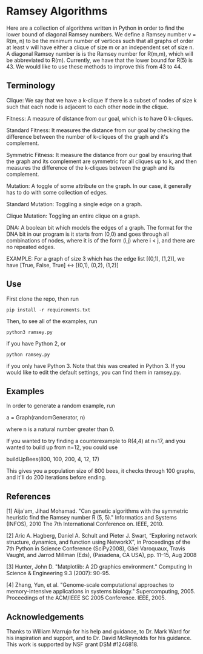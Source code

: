 # Ramsey Algorithms

Here are a collection of algorithms written in Python in order to find the lower bound of diagonal Ramsey numbers. We
define a Ramsey number v = R(m, n) to be the minimum number of vertices such that all graphs of order at least v will
have either a clique of size m or an independent set of size n. A diagonal Ramsey number is is the Ramsey number for
R(m,m), which will be abbreviated to R(m). Currently, we have that the lower bound for R(5) is 43. We would like to use
these methods to improve this from 43 to 44.

## Terminology

Clique: We say that we have a k-clique if there is a subset of nodes of size k such that each node is adjacent to each
other node in the clique.

Fitness: A measure of distance from our goal, which is to have 0 k-cliques.

Standard Fitness: It measures the distance from our goal by checking the difference between the number of k-cliques of
the graph and it's complement.

Symmetric Fitness: It measure the distance from our goal by ensuring that the graph and its complement are symmetric for
all cliques up to k, and then measures the difference of the k-cliques between the graph and its complement.

Mutation: A toggle of some attribute on the graph. In our case, it generally has to do with some collection of edges.

Standard Mutation: Toggling a single edge on a graph.

Clique Mutation: Toggling an entire clique on a graph.

DNA: A boolean bit which models the edges of a graph. The format for the DNA bit in our program is it starts from (0,0)
and goes through all combinations of nodes, where it is of the form (i,j) where i < j, and there are no repeated edges.

EXAMPLE: For a graph of size 3 which has the edge list [(0,1), (1,2)], we have
[True, False, True] <-> [(0,1), (0,2), (1,2)]

## Use

First clone the repo, then run

```
pip install -r requirements.txt 
```

Then, to see all of the examples, run 

```
python3 ramsey.py 
```

if you have Python 2, or

```
python ramsey.py 
```

if you only have Python 3. Note that this was created in Python 3. If you would like to edit the default
settings, you can find them in ramsey.py.


## Examples

In order to generate a random example, run 

a = Graph(randomGenerator, n)

where n is a natural number greater than 0.

If you wanted to try finding a counterexample to R(4,4) at n=17, and you wanted to build up from n=12, you could use

buildUpBees(800, 100, 200, 4, 12, 17)

This gives you a population size of 800 bees, it checks through 100 graphs, and it'll do 200 iterations before ending.


## References

[1] Aija'am, Jihad Mohamad. "Can genetic algorithms with the symmetric heuristic find the Ramsey number R (5, 5)."
Informatics and Systems (INFOS), 2010 The 7th International Conference on. IEEE, 2010.

[2] Aric A. Hagberg, Daniel A. Schult and Pieter J. Swart, “Exploring network structure, dynamics, and function using
NetworkX”, in Proceedings of the 7th Python in Science Conference (SciPy2008), Gäel Varoquaux, Travis Vaught, and Jarrod
Millman (Eds), (Pasadena, CA USA), pp. 11–15, Aug 2008

[3] Hunter, John D. "Matplotlib: A 2D graphics environment." Computing In Science & Engineering 9.3 (2007): 90-95.

[4] Zhang, Yun, et al. "Genome-scale computational approaches to memory-intensive applications in systems biology."
Supercomputing, 2005. Proceedings of the ACM/IEEE SC 2005 Conference. IEEE, 2005.


## Acknowledgements

Thanks to William Marrujo for his help and guidance, to Dr. Mark Ward for his inspiration and support, and to Dr. David
McReynolds for his guidance. This work is supported by NSF grant DSM #1246818.


